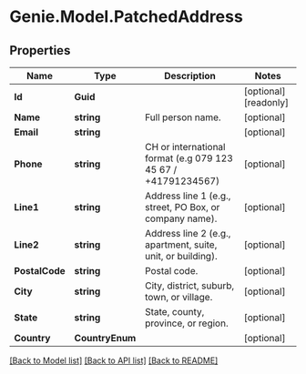 # Genie.Model.PatchedAddress

## Properties

Name | Type | Description | Notes
------------ | ------------- | ------------- | -------------
**Id** | **Guid** |  | [optional] [readonly] 
**Name** | **string** | Full person name. | [optional] 
**Email** | **string** |  | [optional] 
**Phone** | **string** | CH or international format (e.g 079 123 45 67 / +41791234567) | [optional] 
**Line1** | **string** | Address line 1 (e.g., street, PO Box, or company name). | [optional] 
**Line2** | **string** | Address line 2 (e.g., apartment, suite, unit, or building). | [optional] 
**PostalCode** | **string** | Postal code. | [optional] 
**City** | **string** | City, district, suburb, town, or village. | [optional] 
**State** | **string** | State, county, province, or region. | [optional] 
**Country** | **CountryEnum** |  | [optional] 

[[Back to Model list]](../README.md#documentation-for-models) [[Back to API list]](../README.md#documentation-for-api-endpoints) [[Back to README]](../README.md)

